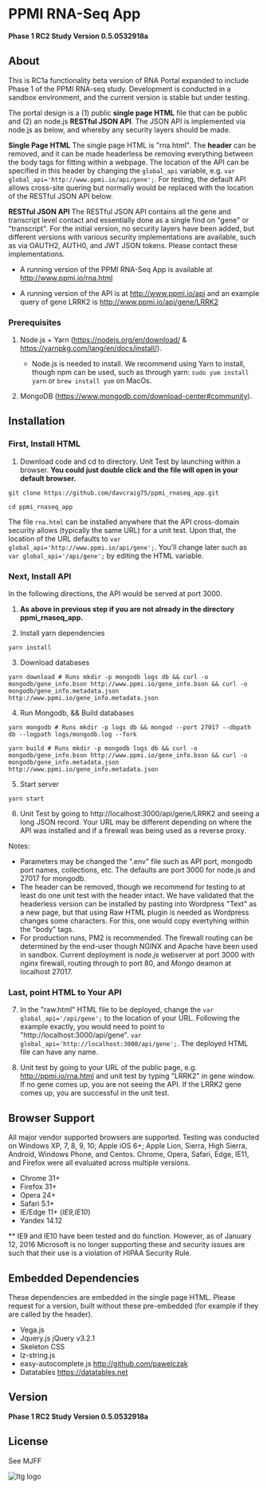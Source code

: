 # PPMI RNA-Seq App

**Phase 1 RC2 Study Version 0.5.0532918a**

## About

This is RC1a functionality beta version of RNA Portal expanded to include Phase 1 of the PPMI RNA-seq study. Development is conducted in a sandbox environment, and the current version is stable but under testing. 

The portal design is a (1) public **single page HTML** file that can be public and (2) an node.js **RESTful JSON API**.  The JSON API is implemented via node.js as below, and whereby any security layers should be made.  

**Single Page HTML** The single page HTML is "rna.html".  The **header** can be removed, and it can be made headerless be removing everything between the body tags for fitting within a webpage. The location of the API can be specified in this header by changing the `global_api` variable, e.g. `var global_api='http://www.ppmi.io/api/gene';`. For testing, the default API allows cross-site quering but normally would be replaced with the location of the RESTful JSON API below.

 **RESTful JSON API**  The RESTful JSON API contains all the gene and transcript level contact and essentially done as a single find on "gene" or "transcript".  For the initial version, no security layers have been added, but different versions with various security implementations are available, such as via OAUTH2, AUTH0, and JWT JSON tokens.  Please contact these implementations.  

* A running version of the PPMI RNA-Seq App is available at http://www.ppmi.io/rna.html

* A running version of the API is at http://www.ppmi.io/api and an example query of gene LRRK2 is http://www.ppmi.io/api/gene/LRRK2


### Prerequisites

1.  Node.js + Yarn (https://nodejs.org/en/download/ & https://yarnpkg.com/lang/en/docs/install/).
    * Node.js is needed to install.  We recommend using Yarn to install, though npm can be used, such as through yarn: `sudo yum install yarn` or `brew install yum` on MacOs.

2.  MongoDB (https://www.mongodb.com/download-center#community).


## Installation

### First, Install HTML

1.  Download code and cd to directory. Unit Test by launching within a browser. **You could just double click and the file will open in your default browser.**

`git clone https://github.com/davcraig75/ppmi_rnaseq_app.git`

`cd ppmi_rnaseq_app`

The file `rna.html` can be installed anywhere that the API cross-domain security allows (typically the same URL) for a unit test.  Upon that, the location of the URL defaults to `var global_api='http://www.ppmi.io/api/gene';`.  You'll change later such as `var global_api='/api/gene';` by editing the HTML variable. 

### Next, Install API

In the following directions, the API would be served at port 3000.  

1.  **As above in previous step if you are not already in the directory ppmi_rnaseq_app.**

2.  Install yarn dependencies

`yarn install`

3.  Download databases

```yarn download # Runs mkdir -p mongodb logs db && curl -o mongodb/gene_info.bson http://www.ppmi.io/gene_info.bson && curl -o mongodb/gene_info.metadata.json http://www.ppmi.io/gene_info.metadata.json ```

4.  Run Mongodb, && Build databases

```yarn mongodb # Runs mkdir -p logs db && mongod --port 27017 --dbpath db --logpath logs/mongodb.log --fork```

```yarn build # Runs mkdir -p mongodb logs db && curl -o mongodb/gene_info.bson http://www.ppmi.io/gene_info.bson && curl -o mongodb/gene_info.metadata.json http://www.ppmi.io/gene_info.metadata.json```

5.  Start server

`yarn start`

6.  Unit Test by going to http://localhost:3000/api/gene/LRRK2 and seeing a long JSON record.  Your URL may be different depending on where the API was installed and if a firewall was being used as a reverse proxy.

Notes: 

* Parameters may be changed the ".env" file such as API port, mongodb port names, collections, etc.  The defaults are port 3000 for node.js and 27017 for mongodb.  
* The header can be removed, though we recommend for testing to at least do one unit test with the header intact.  We have validated that the headerless version can be installed by pasting into Wordpress "Text" as a new page, but that using Raw HTML plugin is needed as Wordpress changes some characters.  For this, one would copy evertyhing within the "body" tags.
* For production runs, PM2 is recommended.  The firewall routing can be determined by the end-user though NGINX and Apache have been used in sandbox.  Current deployment is *node.js* webserver at port 3000 with *nginx* firewall, routing through to port 80, and *Mongo* deamon at localhost 27017. 

### Last, point HTML to Your API

7.  In the "raw.html" HTML file to be deployed, change the `var global_api='/api/gene';` to the location of your URL.  Following the example exactly, you would need to point to "http://localhost:3000/api/gene". `var global_api='http://localhost:3000/api/gene';`. The deployed HTML file can have any name.

8.  Unit test by going to your URL of the public page, e.g. http://ppmi.io/rna.html and unit test by typing "LRRK2" in gene window.  If no gene comes up, you are not seeing the API.  If the LRRK2 gene comes up, you are successful in the unit test.

## Browser Support

All major vendor supported browsers are supported.  Testing was conducted on Windows XP, 7, 8, 9, 10; Apple iOS 6+; Apple Lion, Sierra, High Sierra, Android, Windows Phone, and Centos.  Chrome, Opera, Safari, Edge, IE11, and Firefox were all evaluated across multiple versions. 

* Chrome 31+
* Firefox 31+
* Opera 24+
* Safari 5.1+
* IE/Edge 11+ (*IE9,IE10*)
* Yandex 14.12

** IE9 and IE10 have been tested and do function.  However, as of January 12, 2016 Microsoft is no longer supporting these and security issues are such that their use is a violation of HIPAA Security Rule.


## Embedded Dependencies

These dependencies are embedded in the single page HTML.  Please request for a version, built without these pre-embedded (for example if they are called by the header).

* Vega.js  
* Jquery.js jQuery v3.2.1 
* Skeleton CSS
* lz-string.js  
* easy-autocomplete.js http://github.com/pawelczak
* Datatables https://datatables.net

## Version

**Phase 1 RC2 Study Version 0.5.0532918a**

## License

See MJFF

![Itg logo](http://dtg.usc.edu/images/itg.png)


